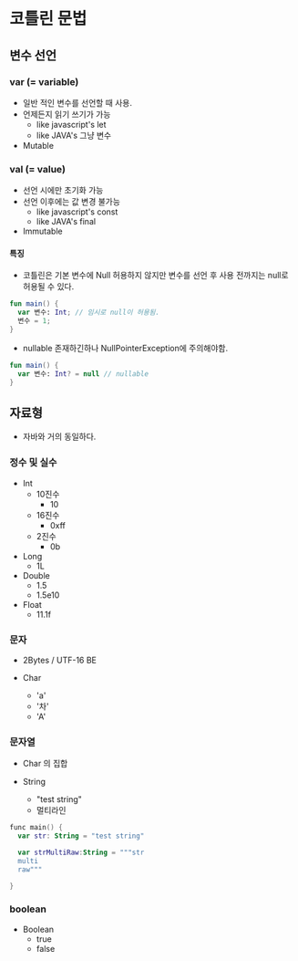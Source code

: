 # 코틀린 문법 

## 변수 선언 
### var (= variable)
- 일반 적인 변수를 선언할 때 사용.
- 언제든지 읽기 쓰기가 가능 
  - like javascript's let
  - like JAVA's 그냥 변수 
- Mutable


### val (= value)
- 선언 시에만 초기화 가능
- 선언 이후에는 값 변경 불가능
  - like javascript's const 
  - like JAVA's final
- Immutable


#### 특징
- 코틀린은 기본 변수에 Null 허용하지 않지만 변수를 선언 후 사용 전까지는 null로 허용될 수 있다.
```kt
fun main() {
  var 변수: Int; // 임시로 null이 허용됨.
  변수 = 1;
}
```

- nullable 존재하긴하나 NullPointerException에 주의해야함.
```kt
fun main() {
  var 변수: Int? = null // nullable
}
```

## 자료형 
- 자바와 거의 동일하다.

### 정수 및 실수
- Int
  - 10진수
    - 10
  - 16진수
    - 0xff
  - 2진수
    - 0b
- Long
  - 1L
- Double
  - 1.5
  - 1.5e10
- Float
  - 11.1f


### 문자
- 2Bytes / UTF-16 BE

- Char
  - 'a'
  - '차'
  - 'A'

### 문자열
- Char 의 집합

- String
  - "test string"
  - 멀티라인


``` kt
func main() {
  var str: String = "test string"

  var strMultiRaw:String = """str
  multi
  raw"""

}
```

### boolean
- Boolean
  - true
  - false




